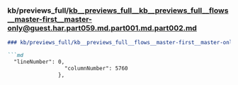 ### kb/previews_full/kb__previews_full__kb__previews_full__flows__master-first__master-only@guest.har.part059.md.part001.md.part002.md

```md
### kb/previews_full/kb__previews_full__flows__master-first__master-only@guest.har.part059.md.part001.md (part 002)

```md
  "lineNumber": 0,
                  "columnNumber": 5760
                },
                
```

```

```
